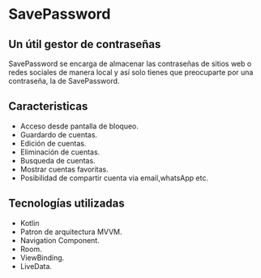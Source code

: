 # SavePassword
## Un útil gestor de contraseñas

SavePassword se encarga de almacenar las contraseñas de sitios web o redes sociales de manera local y así solo tienes 
que preocuparte por una contraseña, la de SavePassword.

## Caracteristicas
- Acceso desde pantalla de bloqueo.
- Guardardo de cuentas.
- Edición de cuentas.
- Eliminación de cuentas.
- Busqueda de cuentas.
- Mostrar cuentas favoritas.
- Posibilidad de compartir cuenta via email,whatsApp etc.

## Tecnologías utilizadas

- Kotlin
- Patron de arquitectura MVVM.
- Navigation Component.
- Room. 
- ViewBinding.
- LiveData.
